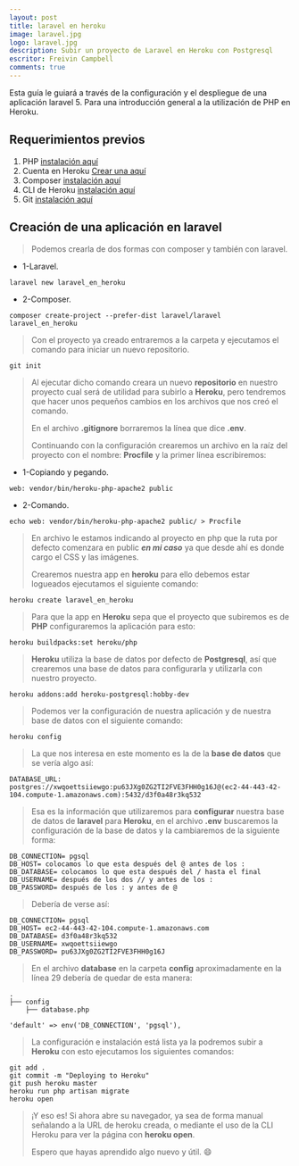 ```yaml
---
layout: post
title: laravel en heroku
image: laravel.jpg
logo: laravel.jpg
description: Subir un proyecto de Laravel en Heroku con Postgresql
escritor: Freivin Campbell
comments: true
---
```


<p class="intro"><span class="dropcap">E</span>sta guía le guiará a través de la configuración y el despliegue de una aplicación laravel 5. Para una introducción general a la utilización de PHP en Heroku.</p>

## Requerimientos previos

1.  PHP [instalación aquí](https://secure.php.net/)
2.  Cuenta en Heroku [Crear una aquí](https://signup.heroku.com/dc)
3.  Composer [instalación aquí](https://getcomposer.org/download/)
4.  CLI de Heroku [instalación aquí](https://devcenter.heroku.com/articles/heroku-command-line)
5.  Git [instalación aquí](https://git-scm.com/)

## Creación de una aplicación en laravel

> Podemos crearla de dos formas con composer y también con laravel.

*   1-Laravel.

````
laravel new laravel_en_heroku
````

*   2-Composer.

````
composer create-project --prefer-dist laravel/laravel laravel_en_heroku
````

> Con el proyecto ya creado entraremos a la carpeta y ejecutamos el comando para iniciar un nuevo repositorio.

```
git init
```

> Al ejecutar dicho comando creara un nuevo **repositorio** en nuestro proyecto cual será de utilidad para subirlo a **Heroku**, pero tendremos que hacer unos pequeños cambios en los archivos que nos creó el comando.
>
>En el archivo **.gitignore** borraremos la línea que dice **.env**.
>
>Continuando con la configuración crearemos un archivo en la raíz del proyecto con el nombre: **Procfile** y la primer línea escribiremos:

*   1-Copiando y pegando.

```
web: vendor/bin/heroku-php-apache2 public
```

*   2-Comando.

````
echo web: vendor/bin/heroku-php-apache2 public/ > Procfile
````

> En archivo le estamos indicando al proyecto en php que la ruta por defecto comenzara en public **_en mi caso_** ya que desde ahí es donde cargo el CSS y las imágenes.
>
>Crearemos nuestra app en **heroku** para ello debemos estar logueados ejecutamos el siguiente comando:

````
heroku create laravel_en_heroku
````

> Para que la app en **Heroku** sepa que el proyecto que subiremos es de **PHP** configuraremos la aplicación para esto:

````
heroku buildpacks:set heroku/php
````

> **Heroku** utiliza la base de datos por defecto de **Postgresql**, así que crearemos una base de datos para configurarla y utilizarla con nuestro proyecto.

````
heroku addons:add heroku-postgresql:hobby-dev
````

> Podemos ver la configuración de nuestra aplicación y de nuestra base de datos con el siguiente comando:

````
heroku config
````

> La que nos interesa en este momento es la de la **base de datos** que se vería algo así:

````
DATABASE_URL: postgres://xwqoettsiiewgo:pu63JXg0ZG2TI2FVE3FHH0g16J@(ec2-44-443-42-104.compute-1.amazonaws.com):5432/d3f0a48r3kq532
````

> Esa es la información que utilizaremos para **configurar** nuestra base de datos de **laravel** para **Heroku**, en el archivo **.env** buscaremos la configuración de la base de datos y la cambiaremos de la siguiente forma:

````
DB_CONNECTION= pgsql
DB_HOST= colocamos lo que esta después del @ antes de los :
DB_DATABASE= colocamos lo que esta después del / hasta el final
DB_USERNAME= después de los dos // y antes de los :
DB_PASSWORD= después de los : y antes de @
````

> Debería de verse así:

````
DB_CONNECTION= pgsql
DB_HOST= ec2-44-443-42-104.compute-1.amazonaws.com
DB_DATABASE= d3f0a48r3kq532
DB_USERNAME= xwqoettsiiewgo
DB_PASSWORD= pu63JXg0ZG2TI2FVE3FHH0g16J
````

> En el archivo **database** en la carpeta **config** aproximadamente en la línea 29 debería de quedar de esta manera:

````
.
├── config
    ├── database.php
````

````
'default' => env('DB_CONNECTION', 'pgsql'),
````

> La configuración e instalación está lista ya la podremos subir a **Heroku** con esto ejecutamos los siguientes comandos:

````
git add .
git commit -m "Deploying to Heroku"
git push heroku master
heroku run php artisan migrate
heroku open
````

> ¡Y eso es! Si ahora abre su navegador, ya sea de forma manual señalando a la URL de heroku creada, o mediante el uso de la CLI Heroku para ver la página con **heroku open**.
>
> Espero que hayas aprendido algo nuevo y útil. :smile:
